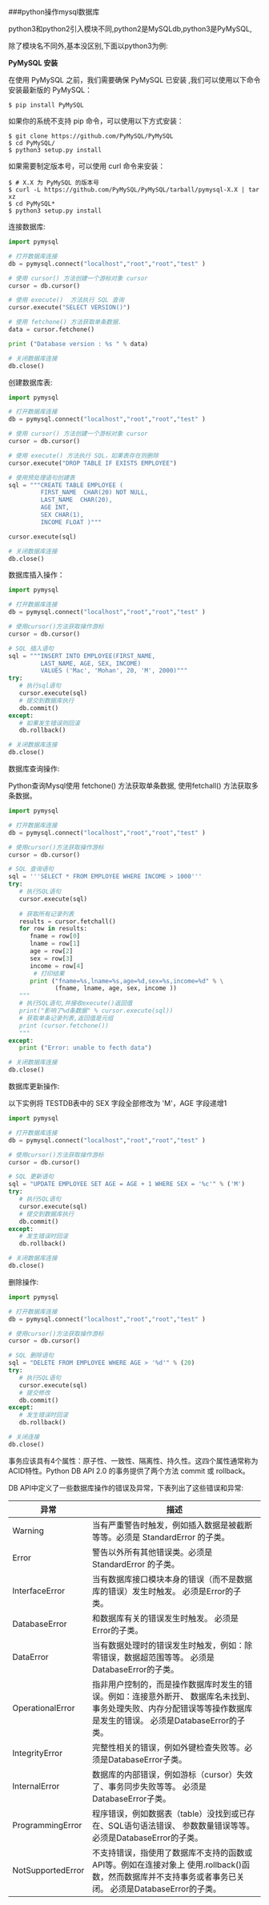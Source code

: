 ###python操作mysql数据库

python3和python2引入模块不同,python2是MySQLdb,python3是PyMySQL,

除了模块名不同外,基本没区别,下面以python3为例:

**PyMySQL 安装**

在使用 PyMySQL 之前，我们需要确保 PyMySQL 已安装 ,我们可以使用以下命令安装最新版的 PyMySQL：

```shell
$ pip install PyMySQL
```

如果你的系统不支持 pip 命令，可以使用以下方式安装：

```shell
$ git clone https://github.com/PyMySQL/PyMySQL
$ cd PyMySQL/
$ python3 setup.py install
```

如果需要制定版本号，可以使用 curl 命令来安装：

```shell
$ # X.X 为 PyMySQL 的版本号
$ curl -L https://github.com/PyMySQL/PyMySQL/tarball/pymysql-X.X | tar xz
$ cd PyMySQL*
$ python3 setup.py install
```

连接数据库:

~~~python
import pymysql

# 打开数据库连接
db = pymysql.connect("localhost","root","root","test" )

# 使用 cursor() 方法创建一个游标对象 cursor
cursor = db.cursor()

# 使用 execute()  方法执行 SQL 查询 
cursor.execute("SELECT VERSION()")

# 使用 fetchone() 方法获取单条数据.
data = cursor.fetchone()

print ("Database version : %s " % data)

# 关闭数据库连接
db.close()
~~~

创建数据库表:

~~~python
import pymysql

# 打开数据库连接
db = pymysql.connect("localhost","root","root","test" )

# 使用 cursor() 方法创建一个游标对象 cursor
cursor = db.cursor()

# 使用 execute() 方法执行 SQL，如果表存在则删除
cursor.execute("DROP TABLE IF EXISTS EMPLOYEE")

# 使用预处理语句创建表
sql = """CREATE TABLE EMPLOYEE (
         FIRST_NAME  CHAR(20) NOT NULL,
         LAST_NAME  CHAR(20),
         AGE INT,  
         SEX CHAR(1),
         INCOME FLOAT )"""

cursor.execute(sql)

# 关闭数据库连接
db.close()
~~~

数据库插入操作：

~~~python
import pymysql

# 打开数据库连接
db = pymysql.connect("localhost","root","root","test" )

# 使用cursor()方法获取操作游标 
cursor = db.cursor()

# SQL 插入语句
sql = """INSERT INTO EMPLOYEE(FIRST_NAME,
         LAST_NAME, AGE, SEX, INCOME)
         VALUES ('Mac', 'Mohan', 20, 'M', 2000)"""
try:
   # 执行sql语句
   cursor.execute(sql)
   # 提交到数据库执行
   db.commit()
except:
   # 如果发生错误则回滚
   db.rollback()

# 关闭数据库连接
db.close()
~~~

数据库查询操作:

Python查询Mysql使用 fetchone() 方法获取单条数据, 使用fetchall() 方法获取多条数据。

~~~python
import pymysql

# 打开数据库连接
db = pymysql.connect("localhost","root","root","test" )

# 使用cursor()方法获取操作游标 
cursor = db.cursor()

# SQL 查询语句
sql = '''SELECT * FROM EMPLOYEE WHERE INCOME > 1000'''
try:   
   # 执行SQL语句
   cursor.execute(sql)
   
   # 获取所有记录列表
   results = cursor.fetchall()
   for row in results:
      fname = row[0]
      lname = row[1]
      age = row[2]
      sex = row[3]
      income = row[4]
       # 打印结果
      print ("fname=%s,lname=%s,age=%d,sex=%s,income=%d" % \
             (fname, lname, age, sex, income ))
   """
   # 执行SQL语句,并接收execute()返回值
   print("影响了%d条数据" % cursor.execute(sql))
   # 获取单条记录列表,返回值是元组
   print (cursor.fetchone())
   """
except:
   print ("Error: unable to fecth data")

# 关闭数据库连接
db.close()
~~~

数据库更新操作:

以下实例将 TESTDB表中的 SEX 字段全部修改为 'M'，AGE 字段递增1

~~~python
import pymysql

# 打开数据库连接
db = pymysql.connect("localhost","root","root","test" )

# 使用cursor()方法获取操作游标 
cursor = db.cursor()

# SQL 更新语句
sql = "UPDATE EMPLOYEE SET AGE = AGE + 1 WHERE SEX = '%c'" % ('M')
try:
   # 执行SQL语句
   cursor.execute(sql)
   # 提交到数据库执行
   db.commit()
except:
   # 发生错误时回滚
   db.rollback()

# 关闭数据库连接
db.close()
~~~

删除操作:

~~~python
import pymysql

# 打开数据库连接
db = pymysql.connect("localhost","root","root","test" )

# 使用cursor()方法获取操作游标 
cursor = db.cursor()

# SQL 删除语句
sql = "DELETE FROM EMPLOYEE WHERE AGE > '%d'" % (20)
try:
   # 执行SQL语句
   cursor.execute(sql)
   # 提交修改
   db.commit()
except:
   # 发生错误时回滚
   db.rollback()

# 关闭连接
db.close()
~~~

事务应该具有4个属性：原子性、一致性、隔离性、持久性。这四个属性通常称为ACID特性。Python DB API 2.0 的事务提供了两个方法 commit 或 rollback。

DB API中定义了一些数据库操作的错误及异常，下表列出了这些错误和异常:

| 异常              | 描述                                                         |
| ----------------- | ------------------------------------------------------------ |
| Warning           | 当有严重警告时触发，例如插入数据是被截断等等。必须是 StandardError 的子类。 |
| Error             | 警告以外所有其他错误类。必须是 StandardError 的子类。        |
| InterfaceError    | 当有数据库接口模块本身的错误（而不是数据库的错误）发生时触发。 必须是Error的子类。 |
| DatabaseError     | 和数据库有关的错误发生时触发。 必须是Error的子类。           |
| DataError         | 当有数据处理时的错误发生时触发，例如：除零错误，数据超范围等等。 必须是DatabaseError的子类。 |
| OperationalError  | 指非用户控制的，而是操作数据库时发生的错误。例如：连接意外断开、 数据库名未找到、事务处理失败、内存分配错误等等操作数据库是发生的错误。 必须是DatabaseError的子类。 |
| IntegrityError    | 完整性相关的错误，例如外键检查失败等。必须是DatabaseError子类。 |
| InternalError     | 数据库的内部错误，例如游标（cursor）失效了、事务同步失败等等。 必须是DatabaseError子类。 |
| ProgrammingError  | 程序错误，例如数据表（table）没找到或已存在、SQL语句语法错误、 参数数量错误等等。必须是DatabaseError的子类。 |
| NotSupportedError | 不支持错误，指使用了数据库不支持的函数或API等。例如在连接对象上 使用.rollback()函数，然而数据库并不支持事务或者事务已关闭。 必须是DatabaseError的子类。 |

